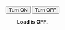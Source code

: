 <script src="https://cdn.netpie.io/microgear.js"></script>

<script>

  const APPID = "toralight";
  const KEY = "R3TGBZJidwILREF";
  const SECRET = "ViBSyg8NZyCZFXbJfBvDuQfCa";

  const ALIAS = "http://192.168.43.125/LED=OFF";     //  ชื่อตัวเอง
  const thing1 = "Toralight";                                   //  ชื่อเพื่อนที่จะคุย

  function switchPress(logic){
    if(logic == 1 ){
      microgear.chat(thing1,"ON");
    }else if(logic == 0 ){
      microgear.chat(thing1,"OFF");
    }
  }

  var microgear = Microgear.create({
    key: KEY,
    secret: SECRET,
    alias : ALIAS
  });


  microgear.on('message', function(topic,data) {
    if(data=="ON"){
      document.getElementById("Status").innerHTML =  "Load is ON.";
    }else if(data=="OFF"){
      document.getElementById("Status").innerHTML =  "Load is OFF."; 
    }
  });

  microgear.on('connected', function() {
    microgear.setAlias(ALIAS);
    document.getElementById("connected_NETPIE").innerHTML = "Connected to NETPIE"
  });

  microgear.on('present', function(event) {
    console.log(event);
  });

  microgear.on('absent', function(event) {
    console.log(event);
  });

  microgear.resettoken(function(err) {
    microgear.connect(APPID);
  });

</script>
<center>
  <h1 id="connected_NETPIE"></h1>
  <button type="button" onclick="switchPress(1)">Turn ON</button>
  <button type="button" onclick="switchPress(0)">Turn OFF</button>
  <p><strong id="Status">Load is OFF.</strong></p>
</center>
